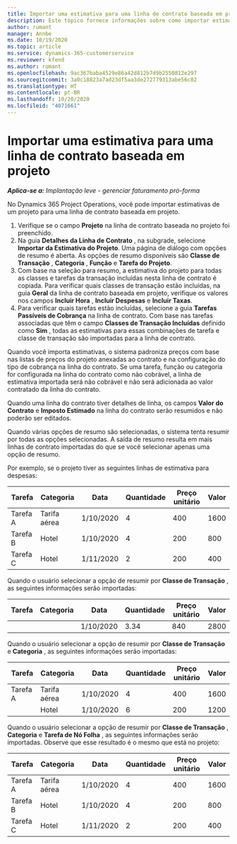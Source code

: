 ```yaml
---
title: Importar uma estimativa para uma linha de contrato baseada em projeto
description: Este tópico fornece informações sobre como importar estimativas financeiras de um projeto para uma linha de contrato.
author: rumant
manager: Annbe
ms.date: 10/19/2020
ms.topic: article
ms.service: dynamics-365-customerservice
ms.reviewer: kfend
ms.author: rumant
ms.openlocfilehash: 9ac367baba4529e86a42d812b7d9b2550812e297
ms.sourcegitcommit: 3a0c18823a7ad23df5aa3de272779313abe56c82
ms.translationtype: HT
ms.contentlocale: pt-BR
ms.lasthandoff: 10/20/2020
ms.locfileid: "4071661"
---
```

# <a name="importing-an-estimate-to-a-project-based-contract-line"></a>Importar uma estimativa para uma linha de contrato baseada em projeto

_**Aplica-se a:** Implantação leve - gerenciar faturamento pró-forma_

No Dynamics 365 Project Operations, você pode importar estimativas de um projeto para uma linha de contrato baseada em projeto.

1. Verifique se o campo **Projeto** na linha de contrato baseada no projeto foi preenchido.
2. Na guia **Detalhes da Linha de Contrato** , na subgrade, selecione **Importar da Estimativa do Projeto**. Uma página de diálogo com opções de resumo é aberta. As opções de resumo disponíveis são **Classe de Transação** , **Categoria** , **Função** e **Tarefa do Projeto**.
3. Com base na seleção para resumo, a estimativa do projeto para todas as classes e tarefas da transação incluídas nesta linha de contrato é copiada. Para verificar quais classes de transação estão incluídas, na guia **Geral** da linha de contrato baseada em projeto, verifique os valores nos campos **Incluir Hora** , **Incluir Despesas** e **Incluir Taxas**. 
4. Para verificar quais tarefas estão incluídas, selecione a guia **Tarefas Passíveis de Cobrança** na linha de contrato. Com base nas tarefas associadas que têm o campo **Classes de Transação Incluídas** definido como **Sim** , todas as estimativas para essas combinações de tarefa e classe de transação são importadas para a linha de contrato.

Quando você importa estimativas, o sistema padroniza preços com base nas listas de preços do projeto anexadas ao contrato e na configuração do tipo de cobrança na linha do contrato. Se uma tarefa, função ou categoria for configurada na linha do contrato como não cobrável, a linha de estimativa importada será não cobrável e não será adicionada ao valor contratado da linha do contrato.

Quando uma linha do contrato tiver detalhes de linha, os campos **Valor do Contrato** e **Imposto Estimado** na linha do contrato serão resumidos e não poderão ser editados.

Quando várias opções de resumo são selecionadas, o sistema tenta resumir por todas as opções selecionadas. A saída de resumo resulta em mais linhas de contrato importadas do que se você selecionar apenas uma opção de resumo.

Por exemplo, se o projeto tiver as seguintes linhas de estimativa para despesas:

| Tarefa | Categoria | Data | Quantidade | Preço unitário | Valor |
| --- | --- | --- | --- | --- | --- |
| Tarefa A | Tarifa aérea | 1/10/2020 | 4 | 400 | 1600 |
| Tarefa B | Hotel | 1/10/2020 | 4 | 200 | 800 |
| Tarefa C | Hotel | 1/11/2020 | 2 | 200 | 400 |

Quando o usuário selecionar a opção de resumir por **Classe de Transação** , as seguintes informações serão importadas:

| Tarefa | Categoria | Data | Quantidade | Preço unitário | Valor |
| --- | --- | --- | --- | --- | --- |
| &nbsp; | &nbsp; | 1/10/2020 | 3.34 | 840 | 2800 |

Quando o usuário selecionar a opção de resumir por **Classe de Transação** e **Categoria** , as seguintes informações serão importadas:

| Tarefa | Categoria | Data | Quantidade | Preço unitário | Valor |
| --- | --- | --- | --- | --- | --- |
| Tarefa A | Tarifa aérea | 1/10/2020 | 4 | 400 | 1600 |
| &nbsp;| Hotel | 1/10/2020 | 6 | 200 | 1200 |

Quando o usuário selecionar a opção de resumir por **Classe de Transação** , **Categoria** e **Tarefa de Nó Folha** , as seguintes informações serão importadas. Observe que esse resultado é o mesmo que está no projeto:

| Tarefa | Categoria | Data | Quantidade | Preço unitário | Valor |
| --- | --- | --- | --- | --- | --- |
| Tarefa A | Tarifa aérea | 1/10/2020 | 4 | 400 | 1600 |
| Tarefa B | Hotel | 1/10/2020 | 4 | 200 | 800 |
| Tarefa C | Hotel | 1/11/2020 | 2 | 200 | 400 |
